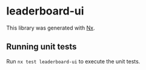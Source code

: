# leaderboard-ui

This library was generated with [Nx](https://nx.dev).

## Running unit tests

Run `nx test leaderboard-ui` to execute the unit tests.
